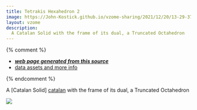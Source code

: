```yaml
---
title: Tetrakis Hexahedron 2
image: https://John-Kostick.github.io/vzome-sharing/2021/12/20/13-29-37-Tetrakis-Hexahedron-2/Tetrakis-Hexahedron-2.png
layout: vzome
description:
  A Catalan Solid with the frame of its dual, a Truncated Octahedron
---
```


{% comment %}
 - [***web page generated from this source***][post]
 - [data assets and more info][github]

[post]: <https://John-Kostick.github.io/vzome-sharing/2021/12/20/Tetrakis-Hexahedron-2-13-29-37.html>
[github]: <https://github.com/John-Kostick/vzome-sharing/tree/main/2021/12/20/13-29-37-Tetrakis-Hexahedron-2/>
{% endcomment %}

  A [Catalan Solid] [catalan] with the frame of its dual, a Truncated Octahedron

[catalan]: https://en.wikipedia.org/wiki/Catalan_solid

<vzome-viewer style="width: 100%; height: 65vh;"
       src="https://John-Kostick.github.io/vzome-sharing/2021/12/20/13-29-37-Tetrakis-Hexahedron-2/Tetrakis-Hexahedron-2.vZome" >
  <img src="https://John-Kostick.github.io/vzome-sharing/2021/12/20/13-29-37-Tetrakis-Hexahedron-2/Tetrakis-Hexahedron-2.png" />
</vzome-viewer>
